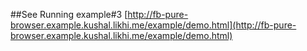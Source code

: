 


##See Running example#3
[http://fb-pure-browser.example.kushal.likhi.me/example/demo.html](http://fb-pure-browser.example.kushal.likhi.me/example/demo.html)
